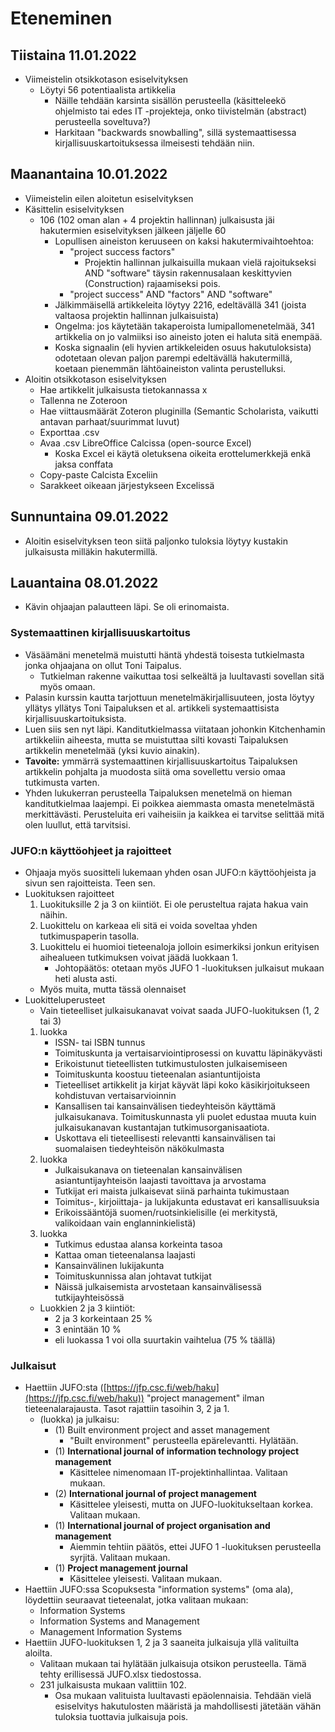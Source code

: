 # Eteneminen

## Tiistaina 11.01.2022
- Viimeistelin otsikkotason esiselvityksen
    - Löytyi 56 potentiaalista artikkelia
        - Näille tehdään karsinta sisällön perusteella (käsitteleekö ohjelmisto tai edes IT -projekteja, onko tiivistelmän (abstract) perusteella soveltuva?)
        - Harkitaan "backwards snowballing", sillä systemaattisessa kirjallisuuskartoituksessa ilmeisesti tehdään niin.

## Maanantaina 10.01.2022
- Viimeistelin eilen aloitetun esiselvityksen
- Käsittelin esiselvityksen
    - 106 (102 oman alan + 4 projektin hallinnan) julkaisusta jäi hakutermien esiselvityksen jälkeen jäljelle 60
        - Lopullisen aineiston keruuseen on kaksi hakutermivaihtoehtoa:
            - "project success factors"
                - Projektin hallinnan julkaisuilla mukaan vielä rajoitukseksi AND "software" täysin rakennusalaan keskittyvien (Construction) rajaamiseksi pois.
            - "project success" AND "factors" AND "software"
        - Jälkimmäisellä artikkeleita löytyy 2216, edeltävällä 341 (joista valtaosa projektin hallinnan julkaisuista)
        - Ongelma: jos käytetään takaperoista lumipallomenetelmää, 341 artikkelia on jo valmiiksi iso aineisto joten ei haluta sitä enempää.
        - Koska signaalin (eli hyvien artikkeleiden osuus hakutuloksista) odotetaan olevan paljon parempi edeltävällä hakutermillä, koetaan pienemmän lähtöaineiston valinta perustelluksi.
- Aloitin otsikkotason esiselvityksen
    - Hae artikkelit julkaisusta tietokannassa x
    - Tallenna ne Zoteroon
    - Hae viittausmäärät Zoteron pluginilla (Semantic Scholarista, vaikutti antavan parhaat/suurimmat luvut)
    - Exporttaa .csv
    - Avaa .csv LibreOffice Calcissa (open-source Excel)
        - Koska Excel ei käytä oletuksena oikeita erottelumerkkejä enkä jaksa conffata
    - Copy-paste Calcista Exceliin
    - Sarakkeet oikeaan järjestykseen Excelissä

## Sunnuntaina 09.01.2022
- Aloitin esiselvityksen teon siitä paljonko tuloksia löytyy kustakin julkaisusta milläkin hakutermillä.

## Lauantaina 08.01.2022
- Kävin ohjaajan palautteen läpi. Se oli erinomaista.

### Systemaattinen kirjallisuuskartoitus
- Väsäämäni menetelmä muistutti häntä yhdestä toisesta tutkielmasta jonka ohjaajana on ollut Toni Taipalus.
    - Tutkielman rakenne vaikuttaa tosi selkeältä ja luultavasti sovellan sitä myös omaan.
- Palasin kurssin kautta tarjottuun menetelmäkirjallisuuteen, josta löytyy yllätys yllätys Toni Taipaluksen et al. artikkeli systemaattisista kirjallisuuskartoituksista.
- Luen siis sen nyt läpi. Kanditutkielmassa viitataan johonkin Kitchenhamin artikkeliin aiheesta, mutta se muistuttaa silti kovasti Taipaluksen artikkelin menetelmää (yksi kuvio ainakin).
- **Tavoite:** ymmärrä systemaattinen kirjallisuuskartoitus Taipaluksen artikkelin pohjalta ja muodosta siitä oma sovellettu versio omaa tutkimusta varten.
- Yhden lukukerran perusteella Taipaluksen menetelmä on hieman kanditutkielmaa laajempi. Ei poikkea aiemmasta omasta menetelmästä merkittävästi. Perusteluita eri vaiheisiin ja kaikkea ei tarvitse selittää mitä olen luullut, että tarvitsisi.

### JUFO:n käyttöohjeet ja rajoitteet
- Ohjaaja myös suositteli lukemaan yhden osan JUFO:n käyttöohjeista ja sivun sen rajoitteista. Teen sen.
- Luokituksen rajoitteet
    1. Luokituksille 2 ja 3 on kiintiöt. Ei ole perusteltua rajata hakua vain näihin.
    2. Luokittelu on karkeaa eli sitä ei voida soveltaa yhden tutkimuspaperin tasolla.
    3. Luokittelu ei huomioi tieteenaloja jolloin esimerkiksi jonkun erityisen aihealueen tutkimuksen voivat jäädä luokkaan 1.
        - Johtopäätös: otetaan myös JUFO 1 -luokituksen julkaisut mukaan heti alusta asti.
    - Myös muita, mutta tässä olennaiset
- Luokitteluperusteet
    - Vain tieteelliset julkaisukanavat voivat saada JUFO-luokituksen (1, 2 tai 3)
    1. luokka
        - ISSN- tai ISBN tunnus
        - Toimituskunta ja vertaisarviointiprosessi on kuvattu läpinäkyvästi
        - Erikoistunut tieteellisten tutkimustulosten julkaisemiseen
        - Toimituskunta koostuu tieteenalan asiantuntijoista
        - Tieteelliset artikkelit ja kirjat käyvät läpi koko käsikirjoitukseen kohdistuvan vertaisarvioinnin
        - Kansallisen tai kansainvälisen tiedeyhteisön käyttämä julkaisukanava. Toimituskunnasta yli puolet edustaa muuta kuin julkaisukanavan kustantajan tutkimusorganisaatiota.
        - Uskottava eli tieteellisesti relevantti kansainvälisen tai suomalaisen tiedeyhteisön näkökulmasta
    2. luokka
        - Julkaisukanava on tieteenalan kansainvälisen asiantuntijayhteisön laajasti tavoittava ja arvostama
        - Tutkijat eri maista julkaisevat siinä parhainta tukimustaan
        - Toimitus-, kirjoiittaja- ja lukijakunta edustavat eri kansallisuuksia
        - Erikoissääntöjä suomen/ruotsinkielisille (ei merkitystä, valikoidaan vain englanninkielistä)
    3. luokka
        - Tutkimus edustaa alansa korkeinta tasoa
        - Kattaa oman tieteenalansa laajasti
        - Kansainvälinen lukijakunta
        - Toimituskunnissa alan johtavat tutkijat
        - Näissä julkaisemista arvostetaan kansainvälisessä tutkijayhteisössä
    - Luokkien 2 ja 3 kiintiöt:
        - 2 ja 3 korkeintaan 25 %
        - 3 enintään 10 %
        - eli luokassa 1 voi olla suurtakin vaihtelua (75 % täällä)

### Julkaisut
- Haettiin JUFO:sta ([https://jfp.csc.fi/web/haku](https://jfp.csc.fi/web/haku)) "project management" ilman tieteenalarajausta. Tasot rajattiin tasoihin 3, 2 ja 1.
    - (luokka) ja julkaisu:
        - (1) Built environment project and asset management
            - "Built environment" perusteella epärelevantti. Hylätään.
        - (1) __International journal of information technology project management__
            - Käsittelee nimenomaan IT-projektinhallintaa. Valitaan mukaan.
        - (2) __International journal of project management__
            - Käsittelee yleisesti, mutta on JUFO-luokitukseltaan korkea. Valitaan mukaan.
        - (1) __International journal of project organisation and management__
            - Aiemmin tehtiin päätös, ettei JUFO 1 -luokituksen perusteella syrjitä. Valitaan mukaan.
        - (1) __Project management journal__
            - Käsittelee yleisesti. Valitaan mukaan.
- Haettiin JUFO:ssa Scopuksesta "information systems" (oma ala), löydettiin seuraavat tieteenalat, jotka valitaan mukaan:
    - Information Systems
    - Information Systems and Management
    - Management Information Systems
- Haettiin JUFO-luokituksen 1, 2 ja 3 saaneita julkaisuja yllä valituilta aloilta.
    - Valitaan mukaan tai hylätään julkaisuja otsikon perusteella. Tämä tehty erillisessä JUFO.xlsx tiedostossa.
    - 231 julkaisusta mukaan valittiin 102.
        - Osa mukaan valituista luultavasti epäolennaisia. Tehdään vielä esiselvitys hakutulosten määristä ja mahdollisesti jätetään vähän tuloksia tuottavia julkaisuja pois.